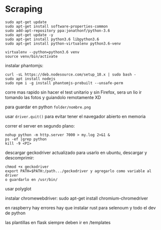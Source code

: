 # Scraping

 
    sudo apt-get update
    sudo apt-get install software-properties-common
    sudo add-apt-repository ppa:jonathonf/python-3.6    
    sudo apt-get update -y
    sudo apt-get install python3.6 libpython3.6
    sudo apt-get install python-virtualenv python3.6-venv
    
    virtualenv --python=python3.6 venv
    source venv/bin/activate
      
instalar phantomjs:

    curl -sL https://deb.nodesource.com/setup_10.x | sudo bash -
    sudo apt install nodejs
	sudo npm i -g install phantomjs-prebuilt --unsafe-perm

corre mas rapido sin hacer el test unitario y sin Firefox, sera un lio ir tomando las fotos y guiandolo remotamente XD

para guardar en python `folder/nombre.png`

usar `driver.quit()` para evitar tener el navegador abierto en memoria

correr el server en segundo plano:
    
    nohup python -m http.server 7000 > my.log 2>&1 &
    ps -ef |grep python
    kill -9 <PI>

descargar geckodriver actualizado para usarlo en ubuntu, descargar y descomprimir:

    chmod +x geckodriver
    export PATH=$PATH:/path.../geckodriver y agregarlo como variable al driver
    o guardarlo en /usr/bin/

usar polyglot



instalar chromewebdriver:
sudo apt-get install chromium-chromedriver

en raspberry hay errores hay que instalar rust para selenoum y todo el dev de python





las plantillas en flask siempre deben ir en /templates
